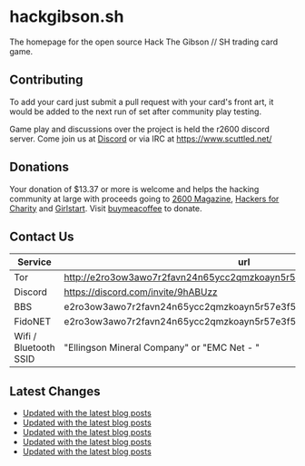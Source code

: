 # hackgibson.sh
The homepage for the open source Hack The Gibson // SH trading card game.


## Contributing

To add your card just submit a pull request with your card's front art, it would be added to the next run of set after community play testing.

Game play and discussions over the project is held the r2600 discord server. Come join us at [Discord](https://discord.com/invite/9hABUzz) or via IRC at https://www.scuttled.net/


## Donations

Your donation of $13.37 or more is welcome and helps the hacking community at large with proceeds going to [2600 Magazine](https://2600.com/), [Hackers for Charity](https://hackersforcharity.org) and [Girlstart](https://girlstart.org).  Visit [buymeacoffee](https://www.buymeacoffee.com/hackgibson.sh) to donate.


## Contact Us

Service | url
-|-
Tor | http://e2ro3ow3awo7r2favn24n65ycc2qmzkoayn5r57e3f56nvjwdcgg32ad.onion
Discord | https://discord.com/invite/9hABUzz
BBS | e2ro3ow3awo7r2favn24n65ycc2qmzkoayn5r57e3f56nvjwdcgg32ad.onion:23
FidoNET | e2ro3ow3awo7r2favn24n65ycc2qmzkoayn5r57e3f56nvjwdcgg32ad.onion:24554
Wifi / Bluetooth SSID | "Ellingson Mineral Company" or "EMC Net - <fidonet address>"

## Latest Changes
<!-- BLOG-POST-LIST:START -->
- [Updated with the latest blog posts](https://github.com/DFW2600/hackgibson.sh/commit/f27c7928606e39c511e33db5fa09793993c05308)
- [Updated with the latest blog posts](https://github.com/DFW2600/hackgibson.sh/commit/53c5d0652380a422e292dd368c74d5e4ad1fa21f)
- [Updated with the latest blog posts](https://github.com/DFW2600/hackgibson.sh/commit/4d4f4b5455f2680c127828fe820e29fc9d9faba6)
- [Updated with the latest blog posts](https://github.com/DFW2600/hackgibson.sh/commit/c6507682e19e205de1ce84c73c4b82af78ed7c4d)
- [Updated with the latest blog posts](https://github.com/DFW2600/hackgibson.sh/commit/5c7da0d658165ddcdd8239ece4ff967850a3bcc0)
<!-- BLOG-POST-LIST:END -->
